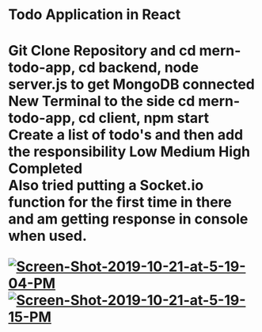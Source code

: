 <h1>Todo Application in React<h1>
Git Clone Repository and cd mern-todo-app, cd backend, node server.js to get MongoDB connected
<br>
New Terminal to the side cd mern-todo-app, cd client,  npm start 
<br>
Create a list of todo's and then add the responsibility 
Low
Medium
High
Completed
<br>
Also tried putting a Socket.io function for the first time in there and am getting response in console when used.



<a href="https://imgbb.com/"><img src="https://i.ibb.co/0nr6nCP/Screen-Shot-2019-10-21-at-5-19-04-PM.png" alt="Screen-Shot-2019-10-21-at-5-19-04-PM" border="0"></a>
<a href="https://imgbb.com/"><img src="https://i.ibb.co/yPxgJsF/Screen-Shot-2019-10-21-at-5-19-15-PM.png" alt="Screen-Shot-2019-10-21-at-5-19-15-PM" border="0"></a>

